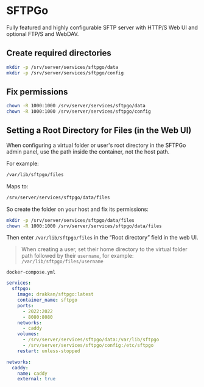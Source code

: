 # SFTPGo
Fully featured and highly configurable SFTP server with HTTP/S Web UI and optional FTP/S and WebDAV.

## Create required directories
```bash
mkdir -p /srv/server/services/sftpgo/data
mkdir -p /srv/server/services/sftpgo/config
```

## Fix permissions
```bash
chown -R 1000:1000 /srv/server/services/sftpgo/data
chown -R 1000:1000 /srv/server/services/sftpgo/config
```

## Setting a Root Directory for Files (in the Web UI)
When configuring a virtual folder or user's root directory in the SFTPGo admin panel, use the path inside the container, not the host path.

For example:
```bash
/var/lib/sftpgo/files
```

Maps to:
```bash
/srv/server/services/sftpgo/data/files
```

So create the folder on your host and fix its permissions:
```bash
mkdir -p /srv/server/services/sftpgo/data/files
chown -R 1000:1000 /srv/server/services/sftpgo/data/files
```

Then enter ``/var/lib/sftpgo/files`` in the “Root directory” field in the web UI.

> When creating a user, set their home directory to the virtual folder path followed by their ``username``, for example: 
> ``/var/lib/sftpgo/files/username``

``docker-compose.yml``
```yaml
services:
  sftpgo:
    image: drakkan/sftpgo:latest
    container_name: sftpgo
    ports:
      - 2022:2022
      - 8080:8080
    networks:
      - caddy
    volumes:
      - /srv/server/services/sftpgo/data:/var/lib/sftpgo
      - /srv/server/services/sftpgo/config:/etc/sftpgo
    restart: unless-stopped

networks:
  caddy:
    name: caddy
    external: true
```
